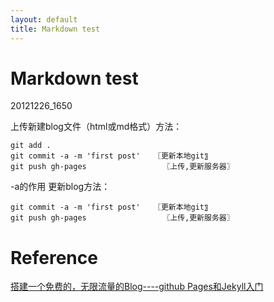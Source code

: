 ```yaml
---
layout: default
title: Markdown test
---
```


# Markdown test
20121226_1650

上传新建blog文件（html或md格式）方法：
	
	git add . 
	git commit -a -m 'first post'   〖更新本地git〗
	git push gh-pages                 〖上传,更新服务器〗 
 
-a的作用
更新blog方法：
	
	git commit -a -m 'first post'   〖更新本地git〗
	git push gh-pages                 〖上传,更新服务器〗   
 

 


# Reference
[搭建一个免费的，无限流量的Blog----github Pages和Jekyll入门](http://www.ruanyifeng.com/blog/2012/08/blogging_with_jekyll.html)
